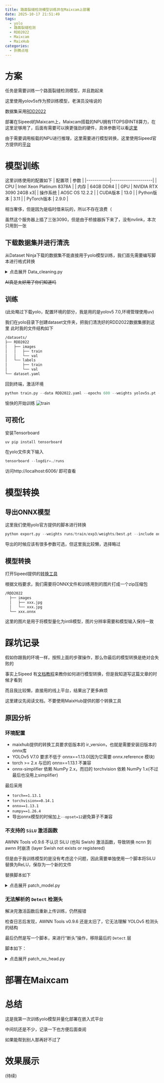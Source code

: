 ```yaml
---
title: 路面裂缝检测模型训练并在Maixcam上部署
date: 2025-10-17 21:51:49
tags:
  - yolo
  - 路面裂缝检测
  - RDD2022
  - Maixcam
  - MaixHub
categories:
  - 折腾点啥
---
```


# 方案
任务是需要训练一个路面裂缝检测模型，并且跑起来

这里使用yolov5s作为预训练模型，老演员没啥说的

数据集采用[RDD2022](https://datasetninja.com/road-damage-detector)

部署在Sipeed的Maixcam上，Maixcam搭载的NPU拥有1TOPS@INT8算力，在这里足够用了，后面有需要可以换更强劲的硬件，具体参数可以看[这里](https://wiki.sipeed.com/hardware/zh/maixcam/maixcam.html#MaixCAM-%E7%A1%AC%E4%BB%B6%E7%AE%80%E4%BB%8B)

由于需要调用板载的NPU进行推理，这里需要进行模型转换，这里使用Sipeed官方提供的[平台](https://maixhub.com/toolbox/convert/v831)


# 模型训练
这里训练使用的配置如下
| 配置项       | 参数                |
|------------|---------------------|
| CPU        | Intel Xeon Platinum 8378A |
| 内存        | 64GB DDR4           |
| GPU        | NVIDIA RTX 3090 24GB x3|
| 操作系统     | AOSC OS 12.2.2   |
| CUDA版本    | 13.0                |
| Python版本  | 3.11                 |
| PyTorch版本 | 2.9.0               |

相当奢侈，但是因为是临时借来玩的，所以不存在浪费（

虽然这个服务器上插了三张3090，但是由于桥接器拆下来了，没有nvlink，本次只用到一张


## 下载数据集并进行清洗
从Dataset Ninja下载的数据集不能直接用于yolo模型训练，我们首先需要编写脚本进行格式转换

<details>
    <summary>点击展开 Data_cleaning.py</summary>
    ```python
    import os
    import json
    import random
    import shutil
    from tqdm import tqdm
    import yaml

    # --- 1. 配置参数  ---

    # 原始 RDD2022 数据集的根目录
    RDD2022_ROOT = './RDD2022'

    # 清洗后用于 YOLO 训练的数据集输出目录
    YOLO_DATASET_ROOT = './RDD2022_YOLO'

    # 验证集划分比例 (例如: 0.2 表示将原始训练数据中的 20% 作为验证集)
    VAL_SPLIT_RATIO = 0.2

    # RDD2022 数据集的类别
    # 请确保这里的顺序与你训练时使用的顺序一致
    CLASSES = [
        'longitudinal crack', 'transverse crack', 'alligator crack', 'pothole', 'ther corruption', 'other corruption',
    ]

    # --- 2. 核心转换函数 ---

    def convert_supervisely_to_yolo(img_size, points):
        """
        将 Supervisely 的矩形框坐标转换为 YOLO 格式
        参数:
            img_size: 图片尺寸 [width, height]
            points: Supervisely 的坐标点 [[xmin, ymin], [xmax, ymax]]
        返回:
            归一化后的 YOLO 格式坐标 [x_center, y_center, width, height]
        """
        img_width, img_height = img_size
        
        xmin = min(points[0][0], points[1][0])
        ymin = min(points[0][1], points[1][1])
        xmax = max(points[0][0], points[1][0])
        ymax = max(points[0][1], points[1][1])

        dw = 1. / img_width
        dh = 1. / img_height
        
        x_center = (xmin + xmax) / 2.0 * dw
        y_center = (ymin + ymax) / 2.0 * dh
        width = (xmax - xmin) * dw
        height = (ymax - ymin) * dh
        
        return (x_center, y_center, width, height)

    def process_json_file(json_path, class_map):
        """
        解析单个 Supervisely JSON 文件，并返回 YOLO 格式的标注内容
        """
        yolo_labels = []
        with open(json_path, 'r') as f:
            data = json.load(f)
        
        img_height = data['size']['height']
        img_width = data['size']['width']
        
        for obj in data['objects']:
            # 确保是矩形标注
            if obj['geometryType'] != 'rectangle':
                continue
                
            cls_name = obj['classTitle']
            if cls_name not in class_map:
                print(f"警告: 在 {os.path.basename(json_path)} 中发现未知类别 '{cls_name}'，已跳过。")
                continue
                
            cls_id = class_map[cls_name]
            
            # Supervisely 的坐标点
            points = obj['points']['exterior']
            
            yolo_box = convert_supervisely_to_yolo((img_width, img_height), points)
            
            yolo_labels.append(f"{cls_id} {' '.join([f'{coord:.6f}' for coord in yolo_box])}")
            
        return yolo_labels

    # --- 3. 主执行逻辑 ---

    def main():
        print("--- 开始清洗和转换 RDD2022 (Supervisely JSON 格式) 数据集 ---")

        # 创建类别到ID的映射
        class_to_id = {cls: i for i, cls in enumerate(CLASSES)}
        
        # 路径定义
        ann_dir = os.path.join(RDD2022_ROOT, 'train', 'ann')
        img_dir = os.path.join(RDD2022_ROOT, 'train', 'img')

        # 1. 查找所有的 JSON 标注文件
        print("步骤 1/5: 正在扫描所有 JSON 标注文件...")
        if not os.path.isdir(ann_dir):
            print(f"错误: 标注目录 '{ann_dir}' 不存在。请检查 RDD2022_ROOT 路径是否正确。")
            return
            
        all_json_files = [f for f in os.listdir(ann_dir) if f.endswith('.json')]
        
        if not all_json_files:
            print(f"错误: 在 '{ann_dir}' 目录下没有找到任何 JSON 文件。")
            return
            
        print(f"完成。共找到 {len(all_json_files)} 个标注文件。")

        # 2. 随机打乱并划分数据集
        print("步骤 2/5: 正在随机划分训练集和验证集...")
        random.shuffle(all_json_files)
        
        split_index = int(len(all_json_files) * (1 - VAL_SPLIT_RATIO))
        train_files = all_json_files[:split_index]
        val_files = all_json_files[split_index:]
        
        datasets = {
            'train': train_files,
            'val': val_files
        }
        
        print(f"划分完成: {len(train_files)} (训练), {len(val_files)} (验证)")

        # 3. 创建 YOLO 格式的目录结构
        print("步骤 3/5: 正在创建 YOLO 目录结构...")
        for split in ['train', 'val']:
            os.makedirs(os.path.join(YOLO_DATASET_ROOT, 'images', split), exist_ok=True)
            os.makedirs(os.path.join(YOLO_DATASET_ROOT, 'labels', split), exist_ok=True)
        print("目录创建完成。")

        # 4. 处理文件并复制
        print("步骤 4/5: 正在转换标注并复制文件...")
        for split, files in datasets.items():
            print(f"\n处理 {split} 集...")
            for json_filename in tqdm(files, desc=f"Processing {split} files"):
                try:
                    # 构建源文件路径
                    json_path = os.path.join(ann_dir, json_filename)
                    
                    # Supervisely 的 json 文件名通常是 '图片名.json'
                    # 我们需要从中提取出原始图片名
                    base_img_filename = os.path.splitext(json_filename)[0] # 移除 .json
                    src_image_path = os.path.join(img_dir, base_img_filename)

                    if not os.path.exists(src_image_path):
                        print(f"警告: 找不到对应的图片 {src_image_path}，跳过 {json_filename}")
                        continue

                    # 转换 JSON 标注
                    yolo_content = process_json_file(json_path, class_to_id)
                    
                    # 如果图片中没有我们定义的任何类别，可以跳过
                    if not yolo_content:
                        continue

                    # 定义目标路径
                    dest_image_path = os.path.join(YOLO_DATASET_ROOT, 'images', split, base_img_filename)
                    
                    # label文件名应与图片名一致，只是扩展名不同
                    label_filename = f"{os.path.splitext(base_img_filename)[0]}.txt"
                    dest_label_path = os.path.join(YOLO_DATASET_ROOT, 'labels', split, label_filename)

                    # 复制图片
                    shutil.copy(src_image_path, dest_image_path)
                    
                    # 写入 YOLO 标签文件
                    with open(dest_label_path, 'w') as f:
                        f.write('\n'.join(yolo_content))
                except Exception as e:
                    print(f"处理文件 {json_filename} 时发生错误: {e}")

        # 5. 创建 dataset.yaml 文件
        print("\n步骤 5/5: 正在创建 dataset.yaml 文件...")
        yaml_data = {
            'path': os.path.abspath(YOLO_DATASET_ROOT), # 数据集根目录的绝对路径
            'train': 'images/train',
        'val': 'images/val',
            # 如果你也有测试集，可以取消下面一行的注释
            # 'test': 'images/test', 
            'nc': len(CLASSES),
            'names': CLASSES
        }

        yaml_path = os.path.join(YOLO_DATASET_ROOT, 'dataset.yaml')
        with open(yaml_path, 'w') as f:
            yaml.dump(yaml_data, f, sort_keys=False, allow_unicode=True)
            
        print(f"dataset.yaml 文件已创建于: {yaml_path}")
        print("\n--- 所有任务完成！数据集已准备好用于 YOLO 训练。 ---")


    if __name__ == '__main__':
        # 确保安装了必要的库
        try:
            import yaml
            from tqdm import tqdm
        except ImportError:
            print("错误: 缺少必要的库。请运行 'pip install pyyaml tqdm'")
        else:
            main()
    ```

</details>

 
~~AI真是太好用了你们知道吗~~
## 训练
(此处略过下载yolo，配置环境的部分，我是用的是yolov5 7.0,环境管理使用uv)

我们在yolo目录下创建dataset文件夹，把我们清洗好的RDD2022数据集挪到这里
此时我的文件结构如下
```bash
/datasets/
├── RDD2022
│   ├── images
│   │   ├── train
│   │   └── val
│   └── labels
│       ├── train
│       └── val
└── dataset.yaml
```
回到终端，激活环境

```python
python train.py --data RDD2022.yaml --epochs 600 --weights yolov5s.pt --batch-size 128 --imgsz 640 --workers 16 --patience 50 --cos-lr --save-period 25
```
愉快的开始训练
![train](../img/yolo_detect/image.png)
## 可视化
安装Tensorboard
```python
uv pip install tensorboard
```
在yolo文件夹下输入
```python
tensorboard --logdir=./runs
```
访问http://localhost:6006/ 即可查看

# 模型转换
## 导出ONNX模型
这里我们使用yolo官方提供的脚本进行转换
```python
python export.py --weights runs/train/exp3/weights/best.pt --include onnx
```
 导出的时候应该有很多参数可选，但这里我比较懒，选择略过

 ## 模型转换
 打开Sipeed提供的[转换工具](https://maixhub.com/toolbox/convert/v831)
 
 根据文档要求，我们需要将ONNX文件和训练用到的图片打成一个zip压缩包
 ```bash
 /RDD2022
  ├── images
  │   ├── xxx.jpg
  │   └── xxx.jpg
  └── xxx.onnx
```
这里的图片是用于将模型量化为int8模型，图片分辨率需要和模型输入保持一致

# 踩坑记录
假如你跟我的环境一样，按照上面的步骤操作，那么你最后的模型转换是绝对会失败的

事实上Sipeed 有[文档教程](https://wiki.sipeed.com/maixpy/doc/zh/ai_model_converter/maixcam.html)来教你如何进行模型转换，但是我知道写这篇文章的时候才看到

而且我比较懒，直接用的线上平台，结果出了更多麻烦

这里建议先阅读文档，不要使用MaixHub提供的那个转换工具

## 原因分析
### 环境配置
- maixhub提供的转换工具要求低版本的 ir_version，也就是需要安装旧版本的onnx库
- YOLOv5 V7.0 要求不低于 onnx==1.13.0(因为它需要 onnx.reference 模块)
- torch >= 2.x 与旧的 onnx==1.13.1 不兼容
- onnx-simplifier 依赖 NumPy 2.x，而旧的 torchvision 依赖 NumPy 1.x(不过最后也没用上simplifier)

最后采用
- `torch==1.13.1`
- `torchvision==0.14.1`
- `onnx==1.13.1`
- `numpy==1.26.4`
- 导出onnx模型的时候加上`--opset=12`避免算子不兼容
### 不支持的 `SiLU` 激活函数
AWNN Tools v0.9.6 不认识 SiLU (也叫 Swish) 激活函数，导致转换 ncnn 到 awnn 时崩溃 (layer Swish not exists or registered)

但是由于我训练模型的是没有考虑这个问题，因此需要单独使用一个脚本将SiLU替换为ReLU，保存为一个新的文件

替换脚本如下
<details>
    <summary>点击展开 patch_model.py</summary>
    ```python
    import torch
    import torch.nn as nn
    import sys
    import logging
    from models.common import Conv
    from models.yolo import Model

    # --- 关键：确保所有 YOLOv5 类都已导入 ---
    # (我们导入 Conv 和 Model 就足够让 torch.load 工作了)

    # 设置日志
    logging.basicConfig(level=logging.INFO)
    logger = logging.getLogger(__name__)

    def replace_activations(module):
        """
        递归地查找所有 Conv 模块, 并将其 .act 属性从 SiLU 替换为 ReLU
        """
        count = 0
        for name, child in module.named_children():
            # 检查子模块是否为 Conv 块
            if isinstance(child, Conv):
                if isinstance(child.act, nn.SiLU):
                    child.act = nn.ReLU()
                    count += 1
                    logger.info(f"Patched activation in module: {name}")
            
            # 递归进入子模块
            count += replace_activations(child)
        return count

    if __name__ == "__main__":
        if len(sys.argv) != 3:
            print("\n[用法错误]")
            print("请提供 输入模型 和 输出模型 路径")
            print("例如: python patch_model.py runs/train/exp3/weights/best.pt best_relu.pt\n")
            sys.exit(1)

        input_path = sys.argv[1]
        output_path = sys.argv[2]

        logger.info(f"正在加载 checkpoint: {input_path}")
        
        try:
            device = torch.device('cpu')
            # 加载 checkpoint。
            # 此时 models/common.py 必须是原始版本 (使用 SiLU)，否则加载会失败
            ckpt = torch.load(input_path, map_location=device)
        except Exception as e:
            logger.error(f"加载 checkpoint 失败。请确保你已将 models/common.py 还原回原始的 SiLU 版本。")
            logger.error(f"错误详情: {e}")
            sys.exit(1)

        # 模型通常存储在 'model' 键中
        if 'model' in ckpt:
            model = ckpt['model'].float()  # 加载模型并确保为全精度
        else:
            logger.error("在 .pt 文件中未找到 'model' 键。")
            sys.exit(1)
            
        logger.info("开始替换激活函数 SiLU -> ReLU ...")
        
        total_replaced = replace_activations(model)
        
        if total_replaced > 0:
            logger.info(f"成功替换了 {total_replaced} 个 SiLU 激活函数。")
            
            # 将修补后的模型放回 checkpoint 字典
            ckpt['model'] = model
            
            # (可选) 清理 checkpoint，减小文件大小
            if 'optimizer' in ckpt:
                del ckpt['optimizer']
            if 'ema' in ckpt:
                del ckpt['ema']
                
            logger.info(f"正在保存已修补的模型到: {output_path}")
            torch.save(ckpt, output_path)
            logger.info("完成。")
        else:
            logger.warning("没有找到任何 SiLU 激活函数。模型可能已经是 ReLU？")
    ```
</details>

### 无法解析的 `Detect` 检测头
解决完激活函数后重新上传训练，仍然报错

检查日志后发现，AWNN Tools v0.9.6 还是太旧了，它无法理解 YOLOv5 检测头的结构

最后仍然是写一个脚本，来进行“断头”操作，移除最后的 `Detect` 层

脚本如下：
<details>
    <summary>点击展开 patch_no_head.py</summary>
    ```python
    import torch
    import sys
    import logging

    # --- 导入 YOLOv5 模块，以便 torch.load 可以工作 ---
    from models.common import Conv
    from models.yolo import Model, Detect, Segment, ClassificationModel, DetectionModel, SegmentationModel

    # 设置日志
    logging.basicConfig(level=logging.INFO)
    logger = logging.getLogger(__name__)

    if __name__ == "__main__":
        if len(sys.argv) != 3:
            print("\n[用法错误]")
            print("请提供 输入模型 和 输出模型 路径")
            print("例如: python patch_no_head.py best_relu.pt best_relu_no_head.pt\n")
            sys.exit(1)

        input_path = sys.argv[1]
        output_path = sys.argv[2]

        logger.info(f"正在加载 checkpoint: {input_path}")
        
        try:
            device = torch.device('cpu')
            # 加载我们之前修补过的 best_relu.pt
            ckpt = torch.load(input_path, map_location=device)
        except Exception as e:
            logger.error(f"加载 checkpoint 失败。错误: {e}")
            sys.exit(1)

        if 'model' not in ckpt:
            logger.error("在 .pt 文件中未找到 'model' 键。")
            sys.exit(1)

        model = ckpt['model']
        
        # --- 关键步骤：移除检测头 ---
        try:
            # model.model 是一个 nn.ModuleList
            # 最后一层 (model.model[-1]) 就是 Detect 层 (model.24)
            logger.info(f"正在移除检测头 (模型最后一层): {type(model.model[-1])}")
            
            # 移除列表中的最后一项
            model.model.pop(-1)
            
            logger.info("检测头移除成功。")
            
            # 将修补后的模型放回 checkpoint 字典
            ckpt['model'] = model
            
            # (可选) 清理 checkpoint，减小文件大小
            if 'optimizer' in ckpt:
                del ckpt['optimizer']
            if 'ema' in ckpt:
                del ckpt['ema']
                
            logger.info(f"正在保存已“断头”的模型到: {output_path}")
            torch.save(ckpt, output_path)
            logger.info("完成。")

        except Exception as e:
            logger.error(f"移除检测头失败。错误: {e}")
            sys.exit(1)
    ```
</details>

# 部署在Maixcam

# 总结
这是我第一次训练yolo模型并量化部署在嵌入式平台

中间坑还是不少，记录一下也方便后面查阅

如果能帮到别人那再好不过了

# 效果展示
(待续)
